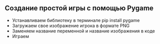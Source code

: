 ## Создание простой игры с помощью Pygame ##
- Устанавливаем библиотеку в терминале pip install pygame
- Загружаем свое изображение игрока в формате PNG
- Заменяем название переменной и название изображения в коде
- Играем
